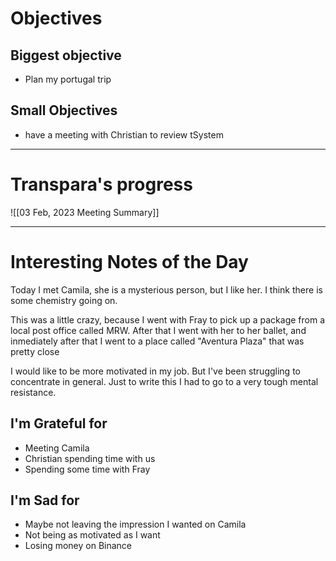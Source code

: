 
# Objectives

## **Biggest objective**

- Plan my portugal trip

## **Small Objectives**

- have a meeting with Christian to review tSystem

---
# Transpara's progress

![[03 Feb, 2023 Meeting Summary]] 

---
# Interesting Notes of the Day

Today I met Camila, she is a mysterious person, but I like her. I think there is some chemistry going on. 

This was a little crazy, because I went with Fray to pick up a package from a local post office called MRW. After that I went with her to her ballet, and inmediately after that I went to a place called "Aventura Plaza" that was pretty close

I would like to be more motivated in my job. But I've been struggling to concentrate in general. Just to write this I had to go to a very tough mental resistance.

## I'm Grateful for

- Meeting Camila
- Christian spending time with us
- Spending some time with Fray
 
## I'm Sad for

- Maybe not leaving the impression I wanted on Camila
- Not being as motivated as I want
- Losing money on Binance